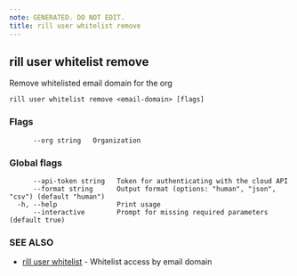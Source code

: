 ```yaml
---
note: GENERATED. DO NOT EDIT.
title: rill user whitelist remove
---
```

## rill user whitelist remove

Remove whitelisted email domain for the org

```
rill user whitelist remove <email-domain> [flags]
```

### Flags

```
      --org string   Organization
```

### Global flags

```
      --api-token string   Token for authenticating with the cloud API
      --format string      Output format (options: "human", "json", "csv") (default "human")
  -h, --help               Print usage
      --interactive        Prompt for missing required parameters (default true)
```

### SEE ALSO

* [rill user whitelist](whitelist.md)	 - Whitelist access by email domain

